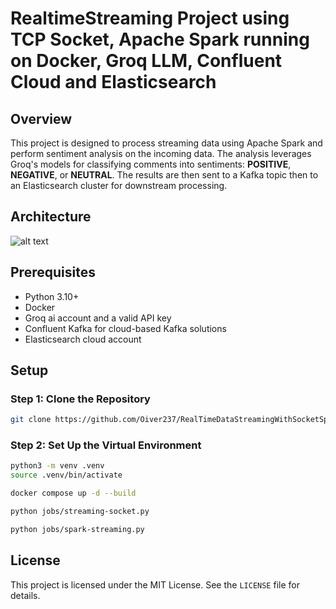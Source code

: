 # RealtimeStreaming Project using TCP Socket, Apache Spark running on Docker, Groq LLM, Confluent Cloud and Elasticsearch 

## Overview
This project is designed to process streaming data using Apache Spark and perform sentiment analysis on the incoming data. The analysis leverages Groq's models for classifying comments into sentiments: **POSITIVE**, **NEGATIVE**, or **NEUTRAL**. The results are then sent to a Kafka topic then to an Elasticsearch cluster for downstream processing.


## Architecture
![alt text](System_architecture.png)



## Prerequisites
- Python 3.10+
- Docker
- Groq ai account and a valid API key
- Confluent Kafka for cloud-based Kafka solutions
- Elasticsearch cloud account

## Setup
### Step 1: Clone the Repository
```bash
git clone https://github.com/Oiver237/RealTimeDataStreamingWithSocketSparkGroqLLMKafkaElasticsearch.git
```

### Step 2: Set Up the Virtual Environment
```bash
python3 -m venv .venv
source .venv/bin/activate
```
```bash
docker compose up -d --build
```
```bash
python jobs/streaming-socket.py
```
```bash
python jobs/spark-streaming.py
```

## License
This project is licensed under the MIT License. See the `LICENSE` file for details.


